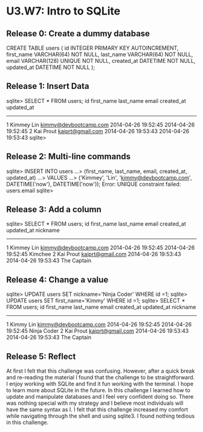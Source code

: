 # U3.W7: Intro to SQLite

## Release 0: Create a dummy database
<!-- paste your terminal output here -->
CREATE TABLE users (
  id INTEGER PRIMARY KEY AUTOINCREMENT,
  first_name VARCHAR(64) NOT NULL,
  last_name  VARCHAR(64) NOT NULL,
  email VARCHAR(128) UNIQUE NOT NULL,
  created_at DATETIME NOT NULL,
  updated_at DATETIME NOT NULL
);
## Release 1: Insert Data 
<!-- paste your terminal output here -->
sqlite> SELECT * FROM users;
id          first_name  last_name   email                  created_at           updated_at
----------  ----------  ----------  ---------------------  -------------------  -------------------
1           Kimmey      Lin         kimmy@devbootcamp.com  2014-04-26 19:52:45  2014-04-26 19:52:45
2           Kai         Prout       kaiprt@gmail.com       2014-04-26 19:53:43  2014-04-26 19:53:43
sqlite>
## Release 2: Multi-line commands
<!-- paste your terminal output here -->
sqlite> INSERT INTO users
   ...> (first_name, last_name, email, created_at, updated_at)
   ...> VALUES
   ...> ('Kimmey', 'Lin', 'kimmy@devbootcamp.com', DATETIME('now'), DATETIME('now'));
Error: UNIQUE constraint failed: users.email
sqlite>
## Release 3: Add a column
<!-- paste your terminal output here -->
sqlite> SELECT * FROM users;
id          first_name  last_name   email                  created_at           updated_at           nickname
----------  ----------  ----------  ---------------------  -------------------  -------------------  -----------
1           Kimmey      Lin         kimmy@devbootcamp.com  2014-04-26 19:52:45  2014-04-26 19:52:45  Kimchee
2           Kai         Prout       kaiprt@gmail.com       2014-04-26 19:53:43  2014-04-26 19:53:43  The Captain
## Release 4: Change a value
<!-- paste your terminal output here -->
sqlite> UPDATE users SET nickname='Ninja Coder' WHERE id =1;
sqlite> UPDATE users SET first_name='Kimmy' WHERE id =1;
sqlite> SELECT * FROM users;
id          first_name  last_name   email                  created_at           updated_at           nickname
----------  ----------  ----------  ---------------------  -------------------  -------------------  -----------
1           Kimmy       Lin         kimmy@devbootcamp.com  2014-04-26 19:52:45  2014-04-26 19:52:45  Ninja Coder
2           Kai         Prout       kaiprt@gmail.com       2014-04-26 19:53:43  2014-04-26 19:53:43  The Captain
## Release 5: Reflect
<!-- Add your reflection here -->
At first I felt that this challenge was confusing. However, after a quick break and re-reading the material
I found that the challenge to be straightforward. I enjoy working with SQLite and find it fun working with
the terminal. I hope to learn more about SQLite in the future. In this challenge I learned how to update and
manipulate databases and I feel very confident doing so. There was nothing special with my strategy and I 
believe most individuals will have the same syntax as I. I felt that this challenge increased my comfort 
while navigating through the shell and using sqlite3. I found nothing tedious in this challenge.